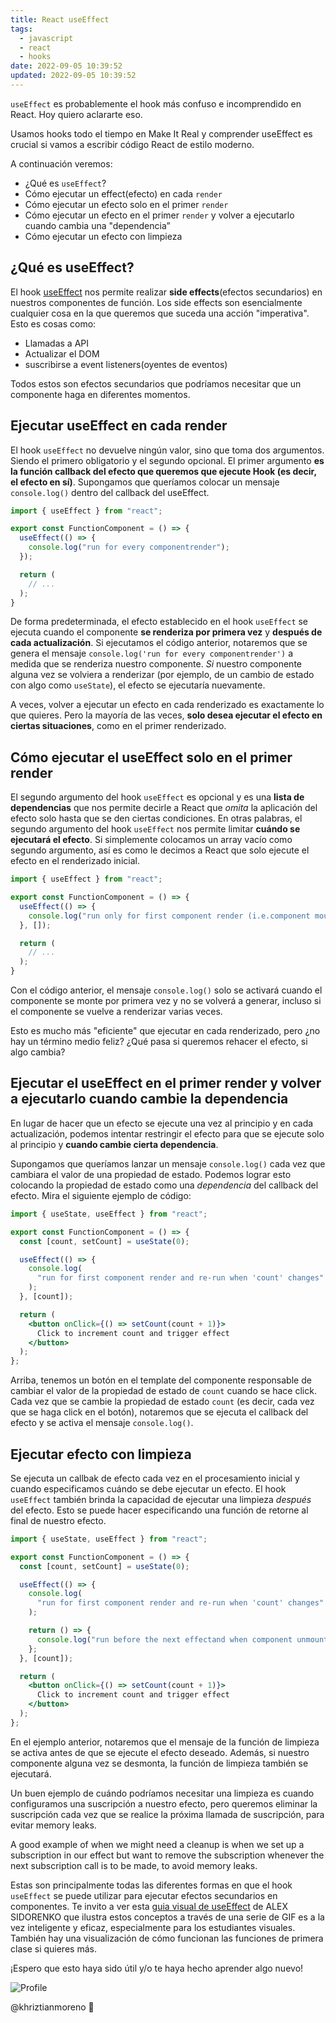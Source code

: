 ```yaml
---
title: React useEffect
tags:
  - javascript
  - react
  - hooks
date: 2022-09-05 10:39:52
updated: 2022-09-05 10:39:52
---
```


`useEffect` es probablemente el hook más confuso e incomprendido en React. Hoy quiero aclararte eso.

Usamos hooks todo el tiempo en Make It Real y comprender useEffect es crucial si vamos a escribir código React de estilo moderno.

A continuación veremos:

- ¿Qué es `useEffect`?
- Cómo ejecutar un effect(efecto) en cada `render`
- Cómo ejecutar un efecto solo en el primer `render`
- Cómo ejecutar un efecto en el primer `render` y volver a ejecutarlo cuando cambia una "dependencia”
- Cómo ejecutar un efecto con limpieza

## ¿Qué es useEffect?

El hook [useEffect](https://reactjs.org/docs/hooks-reference.html) nos permite realizar **side effects**(efectos secundarios) en nuestros componentes de función. Los side effects son esencialmente cualquier cosa en la que queremos que suceda una acción "imperativa". Esto es cosas como:

- Llamadas a API
- Actualizar el DOM
- suscribirse a event listeners(oyentes de eventos)

Todos estos son efectos secundarios que podríamos necesitar que un componente haga en diferentes momentos.

## Ejecutar useEffect en cada render

El hook `useEffect` no devuelve ningún valor, sino que toma dos argumentos. Siendo el primero obligatorio y el segundo opcional. El primer argumento **es la función callback del efecto que queremos que ejecute Hook (es decir, el efecto en sí)**. Supongamos que queríamos colocar un mensaje `console.log()` dentro del callback del useEffect.

```jsx
import { useEffect } from "react";

export const FunctionComponent = () => {
  useEffect(() => {
    console.log("run for every componentrender");
  });

  return (
    // ...
  );
}
```

De forma predeterminada, el efecto establecido en el hook `useEffect` se ejecuta cuando el componente **se renderiza por primera vez** y **después de cada actualización**. Si ejecutamos el código anterior, notaremos que se genera el mensaje `console.log('run for every componentrender')` a medida que se renderiza nuestro componente. _Si_ nuestro componente alguna vez se volviera a renderizar (por ejemplo, de un cambio de estado con algo como `useState`), el efecto se ejecutaría nuevamente.

A veces, volver a ejecutar un efecto en cada renderizado es exactamente lo que quieres. Pero la mayoría de las veces, **solo desea ejecutar el efecto en ciertas situaciones**, como en el primer renderizado.

## **Cómo ejecutar el** useEffect **solo en el primer render**

El segundo argumento del hook `useEffect` es opcional y es una **lista de dependencias** que nos permite decirle a React que _omita_ la aplicación del efecto solo hasta que se den ciertas condiciones. En otras palabras, el segundo argumento del hook `useEffect` nos permite limitar **cuándo se ejecutará el efecto**. Si simplemente colocamos un array vacío como segundo argumento, así es como le decimos a React que solo ejecute el efecto en el renderizado inicial.

```jsx
import { useEffect } from "react";

export const FunctionComponent = () => {
  useEffect(() => {
    console.log("run only for first component render (i.e.component mount)");
  }, []);

  return (
    // ...
  );
}
```

Con el código anterior, el mensaje `console.log()` solo se activará cuando el componente se monte por primera vez y no se volverá a generar, incluso si el componente se vuelve a renderizar varias veces.

Esto es mucho más "eficiente" que ejecutar en cada renderizado, pero ¿no hay un término medio feliz? ¿Qué pasa si queremos rehacer el efecto, si algo cambia?

## **Ejecutar el** useEffect **en el primer render y volver a ejecutarlo cuando cambie la dependencia**

En lugar de hacer que un efecto se ejecute una vez al principio y en cada actualización, podemos intentar restringir el efecto para que se ejecute solo al principio y **cuando cambie cierta dependencia**.

Supongamos que queríamos lanzar un mensaje `console.log()` cada vez que cambiara el valor de una propiedad de estado. Podemos lograr esto colocando la propiedad de estado como una _dependencia_ del callback del efecto. Mira el siguiente ejemplo de código:

```jsx
import { useState, useEffect } from "react";

export const FunctionComponent = () => {
  const [count, setCount] = useState(0);

  useEffect(() => {
    console.log(
      "run for first component render and re-run when 'count' changes"
    );
  }, [count]);

  return (
    <button onClick={() => setCount(count + 1)}>
      Click to increment count and trigger effect
    </button>
  );
};
```

Arriba, tenemos un botón en el template del componente responsable de cambiar el valor de la propiedad de estado de `count` cuando se hace click. Cada vez que se cambie la propiedad de estado `count` (es decir, cada vez que se haga click en el botón), notaremos que se ejecuta el callback del efecto y se activa el mensaje `console.log()`.

## **Ejecutar efecto con limpieza**

Se ejecuta un callbak de efecto cada vez en el procesamiento inicial y cuando especificamos cuándo se debe ejecutar un efecto. El hook `useEffect` también brinda la capacidad de ejecutar una limpieza _después_ del efecto. Esto se puede hacer especificando una función de retorne al final de nuestro efecto.

```jsx
import { useState, useEffect } from "react";

export const FunctionComponent = () => {
  const [count, setCount] = useState(0);

  useEffect(() => {
    console.log(
      "run for first component render and re-run when 'count' changes"
    );

    return () => {
      console.log("run before the next effectand when component unmounts");
    };
  }, [count]);

  return (
    <button onClick={() => setCount(count + 1)}>
      Click to increment count and trigger effect
    </button>
  );
};
```

En el ejemplo anterior, notaremos que el mensaje de la función de limpieza se activa antes de que se ejecute el efecto deseado. Además, si nuestro componente alguna vez se desmonta, la función de limpieza también se ejecutará.

Un buen ejemplo de cuándo podríamos necesitar una limpieza es cuando configuramos una suscripción a nuestro efecto, pero queremos eliminar la suscripción cada vez que se realice la próxima llamada de suscripción, para evitar memory leaks.

A good example of when we might need a cleanup is when we set up a subscription in our effect but want to remove the subscription whenever the next subscription call is to be made, to avoid memory leaks.

Estas son principalmente todas las diferentes formas en que el hook `useEffect` se puede utilizar para ejecutar efectos secundarios en componentes. Te invito a ver esta [guia visual de useEffect](https://alexsidorenko.com/blog/useeffect/) de ALEX SIDORENKO que ilustra estos conceptos a través de una serie de GIF es a la vez inteligente y eficaz, especialmente para los estudiantes visuales. También hay una visualización de cómo funcionan las funciones de primera clase si quieres más.

¡Espero que esto haya sido útil y/o te haya hecho aprender algo nuevo!

![Profile](https://res.cloudinary.com/khriztianmoreno/image/upload/c_scale,w_148/v1591324337/KM-brand/stickers/sticker-3_2x.png)

@khriztianmoreno 🚀
